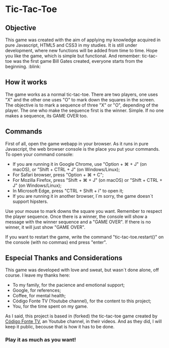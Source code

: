 # Tic-Tac-Toe
 
 ## Objective

 This game was created with the aim of applying my knowledge acquired in pure Javascript, HTML5 and CSS3 in my studies. It is still under development, where new functions will be added from time to time. Hope you like the game, which is simple but functional. And remember: tic-tac-toe was the first game Bill Gates created, everyone starts from the beginning. :blink:

## How it works

The game works as a normal tic-tac-toe. There are two players, one uses "X" and the other one uses "O" to mark down the squares in the screen. The objective is to mark a sequence of three "X" or "O", depending of the player. The one who make the sequence first is the winner. Simple. If no one makes a sequence, its GAME OVER too.

## Commands

First of all, open the game webapp in your browser. As it runs in pure Javascript, the web browser console is the place you put your commands. To open your command console:

 - If you are running it in Google Chrome, use "Option + ⌘ + J" (on macOS), or "Shift + CTRL + J" (on Windows/Linux);
 - For Safari browser, press "Option + ⌘ + C";
 - For Mozilla Firefox, press "Shift + ⌘ + J" (on macOS) or "Shift + CTRL + J" (on Windows/Linux);
 - In Microsoft Edge, press "CTRL + Shift + i" to open it;
 - If you are running it in another browser, I´m sorry, the game doesn´t support hipsters.

Use your mouse to mark downs the square you want. Remember to respect the player sequence. Once there is a winner, the console will show a message with the winner sequence and a "GAME OVER". If there is no winner, it will just show "GAME OVER".

If you want to restart the game, write the command "tic-tac-toe.restart()" on the console (with no commas) end press "enter".

## Especial Thanks and Considerations

This game was developed with love and sweat, but wasn´t done alone, off course. I leave my thanks here:

 - To my family, for the pacience and emotional support;
 - Google, for references;
 - Coffee, for mental health;
 - Código Fonte TV (Youtube channel), for the content to this project;
 - You, for the time spent on my game. 

As I said, this project is based in (forked) the tic-tac-toe game created by <a href="https://www.youtube.com/codigofontetv">Código Fonte TV</a>, an Youtube channel, in their videos. And as they did, I will keep it public, becouse that is how it has to be done.

### Play it as much as you want!